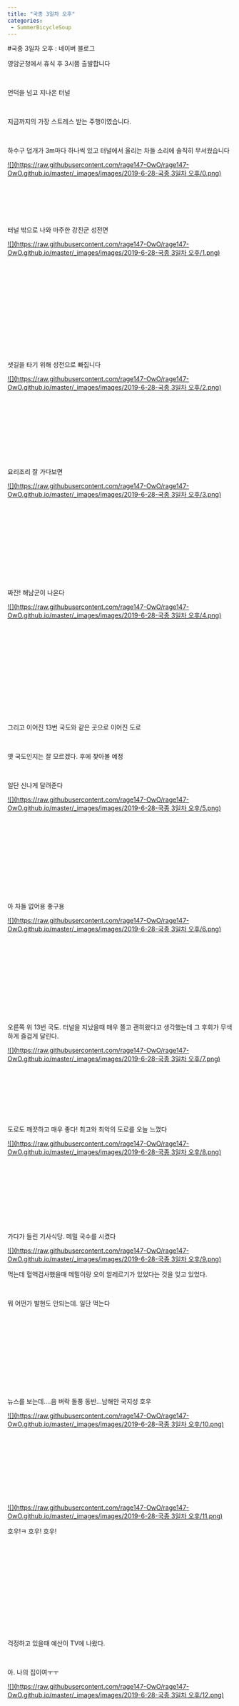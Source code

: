 ```yaml
---
title: "국종 3일차 오후"
categories:
 - SummerBicycleSoup
---
```

#국종 3일차 오후 : 네이버 블로그







영암군청에서 휴식 후 3시쯤 출발합니다

​

언덕을 넘고 지나온 터널

​

지금까지의 가장 스트레스 받는 주행이였습니다.

​

하수구 덥개가 3m마다 하나씩 있고 터널에서 울리는 차들 소리에 솔직히 무서웠습니다




 


[![](https://raw.githubusercontent.com/rage147-OwO/rage147-OwO.github.io/master/_images/images/2019-6-28-국종 3일차 오후/0.png)](#) 

 


​

​

​

터널 밖으로 나와 마주한 강진군 성전면




 


[![](https://raw.githubusercontent.com/rage147-OwO/rage147-OwO.github.io/master/_images/images/2019-6-28-국종 3일차 오후/1.png)](#) 

 


​

​

​

​

​

​

​

샛길을 타기 위해 성전으로 빠집니다




 


[![](https://raw.githubusercontent.com/rage147-OwO/rage147-OwO.github.io/master/_images/images/2019-6-28-국종 3일차 오후/2.png)](#) 

 


​

​

​

​

​

요리조리 잘 가다보면




 


[![](https://raw.githubusercontent.com/rage147-OwO/rage147-OwO.github.io/master/_images/images/2019-6-28-국종 3일차 오후/3.png)](#) 

 


​

​

​

​

​

​

짜잔! 해남군이 나온다




 


[![](https://raw.githubusercontent.com/rage147-OwO/rage147-OwO.github.io/master/_images/images/2019-6-28-국종 3일차 오후/4.png)](#) 

 


​

​

​

​

​

​

​

그리고 이어진 13번 국도와 같은 곳으로 이어진 도로

​

옛 국도인지는 잘 모르겠다. 후에 찾아볼 예정

​

일단 신나게 달려준다




 


[![](https://raw.githubusercontent.com/rage147-OwO/rage147-OwO.github.io/master/_images/images/2019-6-28-국종 3일차 오후/5.png)](#) 

 


​

​

​

​

​

​

아 차들 없어용 좋구용




 


[![](https://raw.githubusercontent.com/rage147-OwO/rage147-OwO.github.io/master/_images/images/2019-6-28-국종 3일차 오후/6.png)](#) 

 


​

​

​

​

​

​

오른쪽 위 13번 국도. 터널을 지났을때 매우 쫄고 괜히왔다고 생각했는데 그 후회가 무색하게 즐겁게 달린다.




 


[![](https://raw.githubusercontent.com/rage147-OwO/rage147-OwO.github.io/master/_images/images/2019-6-28-국종 3일차 오후/7.png)](#) 

 


​

​

​

​

도로도 깨끗하고 매우 좋다! 최고와 최악의 도로를 오늘 느꼈다




 


[![](https://raw.githubusercontent.com/rage147-OwO/rage147-OwO.github.io/master/_images/images/2019-6-28-국종 3일차 오후/8.png)](#) 

 


​

​

​

​

​

가다가 들린 기사식당. 메밀 국수를 시켰다




 


[![](https://raw.githubusercontent.com/rage147-OwO/rage147-OwO.github.io/master/_images/images/2019-6-28-국종 3일차 오후/9.png)](#) 

 


먹는데 혈액검사했을때 메밀이랑 오이 알레르기가 있었다는 것을 잊고 있었다.

​

뭐 어떤가 발현도 안되는데. 일단 먹는다

​

​

​

​

​

​

뉴스를 보는데....음 벼락 돌풍 동반...남해안 국지성 호우




 


[![](https://raw.githubusercontent.com/rage147-OwO/rage147-OwO.github.io/master/_images/images/2019-6-28-국종 3일차 오후/10.png)](#) 

 


​

​

​

​

​




 


[![](https://raw.githubusercontent.com/rage147-OwO/rage147-OwO.github.io/master/_images/images/2019-6-28-국종 3일차 오후/11.png)](#) 

 


호우!ㅋ 호우! 호우!

​

​

​

​

​

​

​

걱정하고 있을때 예산이 TV에 나왔다.

​

아. 나의 집이여ㅜㅜ




 


[![](https://raw.githubusercontent.com/rage147-OwO/rage147-OwO.github.io/master/_images/images/2019-6-28-국종 3일차 오후/12.png)](#) 

 


​

​

​

​

​

​

다 먹었으면 출발!




 


[![](https://raw.githubusercontent.com/rage147-OwO/rage147-OwO.github.io/master/_images/images/2019-6-28-국종 3일차 오후/13.png)](#) 

 


​

​

​

​

​

​

​

사진으로는 잘 안보이지만 땅끝 표지판이 보입니다!

드디어!




 


[![](https://raw.githubusercontent.com/rage147-OwO/rage147-OwO.github.io/master/_images/images/2019-6-28-국종 3일차 오후/14.png)](#) 

 


​

​

​

​

​

땅끝을 향해 가는길ㅎㅎ

발걸음이 가벼워집니다

​

​

​

​

​

​




 


[![](https://raw.githubusercontent.com/rage147-OwO/rage147-OwO.github.io/master/_images/images/2019-6-28-국종 3일차 오후/15.png)](#) 

 


​

​

지방도로 빠져 땅끝을 향한다

​




 


[![](https://raw.githubusercontent.com/rage147-OwO/rage147-OwO.github.io/master/_images/images/2019-6-28-국종 3일차 오후/16.png)](#) 

 


​

​

​

​

​




 


[![](https://raw.githubusercontent.com/rage147-OwO/rage147-OwO.github.io/master/_images/images/2019-6-28-국종 3일차 오후/17.png)](#) 

 


​

드디어 바다도 보이고!

​

​

​

마지막에 약 80m높이의 언덕이 있었다.

​

솔직히 해는 졌는데 가로등 없는 언덕을 오르니 너무 서러웠다

​

​

​




 


[![](https://raw.githubusercontent.com/rage147-OwO/rage147-OwO.github.io/master/_images/images/2019-6-28-국종 3일차 오후/18.png)](#) 

 


드디어 땅끝!...을 향하는 표지판

​

땅끝은 계단 언덕을 올라야 한다.

​

자전거를 들고 갈까 하다가 화살표를 절묘하게 가려 사진을 찍는다

​




 


[![](https://raw.githubusercontent.com/rage147-OwO/rage147-OwO.github.io/master/_images/images/2019-6-28-국종 3일차 오후/19.png)](#) 

 


​

완벽... 이제부터 여기가 땅끝이다ㅋㅋ

​

오후 탄 거리 77km

총 탄 거리 417km

​

​




 


[![](https://raw.githubusercontent.com/rage147-OwO/rage147-OwO.github.io/master/_images/images/2019-6-28-국종 3일차 오후/20.png)](#) 

 


온 경로를 그려보았다.

1일 예산 김제 166km

2일 김제 나주 121km

3일 나주 해남 130km

​

​

땅끝에 왔는데 뭐라도 먹어야 하지 않겠는가

​

가게에서 마른오징어 한마리를 구입했다

​

텐트는 근처 화장실 옆에 치고




 


[![](https://raw.githubusercontent.com/rage147-OwO/rage147-OwO.github.io/master/_images/images/2019-6-28-국종 3일차 오후/21.png)](#) 

 


​

세수를 하고 왔는데....

​

​

​

​

​




 


[![](https://raw.githubusercontent.com/rage147-OwO/rage147-OwO.github.io/master/_images/images/2019-6-28-국종 3일차 오후/22.png)](#) 

 


???오징어가 사라졌다. 처음에는 내가 떨어뜨린 줄 알고 찾고있었는데 바닥에 물기와 잘린 오징어 다리들이 놓여있었다.

​

​

​

음...따뜻해...

범인은 근처에 있을거야

​

​

​

​

​

화장실 뒤! 뒤가 수상해!

​

​

​




 


[![](https://raw.githubusercontent.com/rage147-OwO/rage147-OwO.github.io/master/_images/images/2019-6-28-국종 3일차 오후/23.png)](#) 

 


ㅡㅡ 고양이가 내 오징어를 먹어버렸다ㅜㅜ

​

​

​

​

​

땅에 떨어진 다리는 어따 쓰나. 고양이나 주자




 


[![](https://raw.githubusercontent.com/rage147-OwO/rage147-OwO.github.io/master/_images/images/2019-6-28-국종 3일차 오후/24.png)](#) 

 


[![](https://raw.githubusercontent.com/rage147-OwO/rage147-OwO.github.io/master/_images/images/2019-6-28-국종 3일차 오후/25.png)](#) 

 


[![](https://raw.githubusercontent.com/rage147-OwO/rage147-OwO.github.io/master/_images/images/2019-6-28-국종 3일차 오후/26.png)](#) 

 


[![](https://raw.githubusercontent.com/rage147-OwO/rage147-OwO.github.io/master/_images/images/2019-6-28-국종 3일차 오후/27.png)](#) 

 


​

너는 자존심도 없냐! 주면 오게

​

​

사진이라도 찍어야지ㅜㅜㅜ

​

​

​

​

짐이나 정리해야지 하고 앉아 있으니

​

​

​

​

​




 


[![](https://raw.githubusercontent.com/rage147-OwO/rage147-OwO.github.io/master/_images/images/2019-6-28-국종 3일차 오후/28.png)](#) 

 


더 없나 찾는다. ㅡㅅㅡ

​

그만 뒤져 먹을거 없어

​

​

​

​

​




 


[![](https://raw.githubusercontent.com/rage147-OwO/rage147-OwO.github.io/master/_images/images/2019-6-28-국종 3일차 오후/29.png)](#) 

 


[![](https://raw.githubusercontent.com/rage147-OwO/rage147-OwO.github.io/master/_images/images/2019-6-28-국종 3일차 오후/30.png)](#) 

 


​

​

텐트를 지키며 은혜라도 값으려나 아예 자리를 잡는다

​

​

​

​

​




 


[![](https://raw.githubusercontent.com/rage147-OwO/rage147-OwO.github.io/master/_images/images/2019-6-28-국종 3일차 오후/31.png)](#) 

 


[![](https://raw.githubusercontent.com/rage147-OwO/rage147-OwO.github.io/master/_images/images/2019-6-28-국종 3일차 오후/32.png)](#) 

 


​

​

없다고 ㅡㅅㅡ




 

